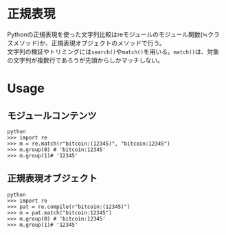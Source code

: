 # 正規表現
Pythonの正規表現を使った文字列比較はreモジュールのモジュール関数(≒クラスメソッド)か、正規表現オブジェクトのメソッドで行う。  
文字列の検証やトリミングには`search()`や`match()`を用いる。`match()`は、対象の文字列が複数行であろうが先頭からしかマッチしない。    

# Usage
## モジュールコンテンツ
```
python
>>> import re
>>> m = re.match(r"bitcoin:(12345)", "bitcoin:12345")
>>> m.group(0) # 'bitcoin:12345'
>>> m.group(1)# '12345'
```

## 正規表現オブジェクト
```
python
>>> import re
>>> pat = re.compile(r"bitcoin:(12345)")
>>> m = pat.match("bitcoin:12345")
>>> m.group(0) # 'bitcoin:12345'
>>> m.group(1)# '12345'
```
